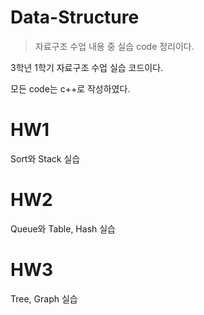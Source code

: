 # Data-Structure
>자료구조 수업 내용 중 실습 code 정리이다.

3학년 1학기 자료구조 수업 실습 코드이다.

모든 code는 c++로 작성하였다.

# HW1
Sort와 Stack 실습
# HW2
Queue와 Table, Hash 실습
# HW3
Tree, Graph 실습
